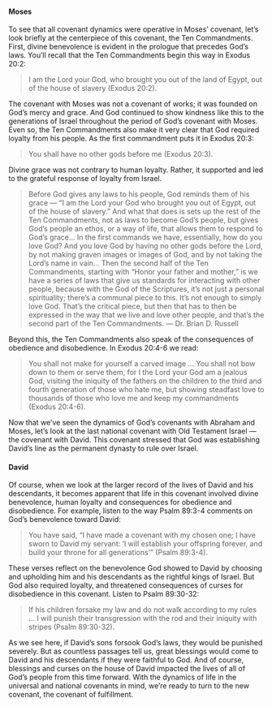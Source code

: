 #### Moses

To see that all covenant dynamics were operative in Moses’ covenant, let’s look briefly at the centerpiece of this covenant, the Ten Commandments. First, divine benevolence is evident in the prologue that precedes God’s laws. You’ll recall that the Ten Commandments begin this way in Exodus 20:2: 

> I am the Lord your God, who brought you out of the land of Egypt, out of the house of slavery (Exodus 20:2).

The covenant with Moses was not a covenant of works; it was founded on God’s mercy and grace. And God continued to show kindness like this to the generations of Israel throughout the period of God’s covenant with Moses. Even so, the Ten Commandments also make it very clear that God required loyalty from his people. As the first commandment puts it in Exodus 20:3: 

> You shall have no other gods before me (Exodus 20:3).

Divine grace was not contrary to human loyalty. Rather, it supported and led to the grateful response of loyalty from Israel. 

> Before God gives any laws to his people, God reminds them of his grace — “I am the Lord your God who brought you out of Egypt, out of the house of slavery.” And what that does is sets up the rest of the Ten Commandments, not as laws to become God’s people, but gives God’s people an ethos, or a way of life, that allows them to respond to God’s grace… In the first commands we have, essentially, how do you love God? And you love God by having no other gods before the Lord, by not making graven images or images of God, and by not taking the Lord’s name in vain… Then the second half of the Ten Commandments, starting with “Honor your father and mother,” is we have a series of laws that give us standards for interacting with other people, because with the God of the Scriptures, it’s not just a personal spirituality; there’s a communal piece to this. It’s not enough to simply love God. That’s the critical piece, but then that has to then be expressed in the way that we live and love other people, and that’s the second part of the Ten Commandments.
— Dr. Brian D. Russell 

Beyond this, the Ten Commandments also speak of the consequences of obedience and disobedience. In Exodus 20:4-6 we read:

> You shall not make for yourself a carved image … You shall not bow down to them or serve them, for I the Lord your God am a jealous God, visiting the iniquity of the fathers on the children to the third and fourth generation of those who hate me, but showing steadfast love to thousands of those who love me and keep my commandments (Exodus 20:4-6). 

Now that we’ve seen the dynamics of God’s covenants with Abraham and Moses, let’s look at the last national covenant with Old Testament Israel — the covenant with David. This covenant stressed that God was establishing David’s line as the permanent dynasty to rule over Israel.

#### David

Of course, when we look at the larger record of the lives of David and his descendants, it becomes apparent that life in this covenant involved divine benevolence, human loyalty and consequences for obedience and disobedience. For example, listen to the way Psalm 89:3-4 comments on God’s benevolence toward David: 

> You have said, “I have made a covenant with my chosen one; I have sworn to David my servant: ‘I will establish your offspring forever, and build your throne for all generations’” (Psalm 89:3-4).

These verses reflect on the benevolence God showed to David by choosing and upholding him and his descendants as the rightful kings of Israel. But God also required loyalty, and threatened consequences of curses for disobedience in this covenant. Listen to Psalm 89:30-32: 

> If his children forsake my law and do not walk according to my rules … I will punish their transgression with the rod and their iniquity with stripes (Psalm 89:30-32). 

As we see here, if David’s sons forsook God’s laws, they would be punished severely. But as countless passages tell us, great blessings would come to David and his descendants if they were faithful to God. And of course, blessings and curses on the house of David impacted the lives of all of God’s people from this time forward. 
With the dynamics of life in the universal and national covenants in mind, we’re ready to turn to the new covenant, the covenant of fulfillment.
